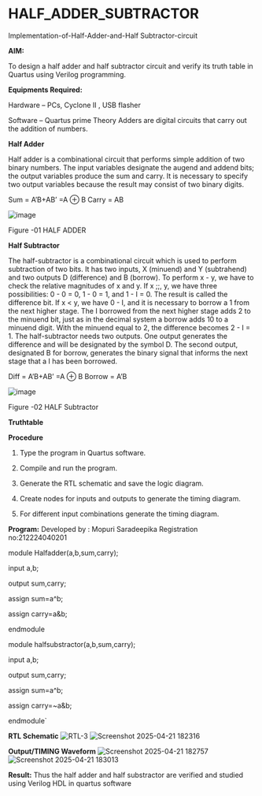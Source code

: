 # HALF_ADDER_SUBTRACTOR

Implementation-of-Half-Adder-and-Half Subtractor-circuit

**AIM:**

To design a half adder and half subtractor circuit and verify its truth table in Quartus using Verilog programming.

**Equipments Required:**

Hardware – PCs, Cyclone II , USB flasher 

Software – Quartus prime Theory Adders are digital circuits that carry out the addition of numbers.

**Half Adder**

Half adder is a combinational circuit that performs simple addition of two binary numbers. The input variables designate the augend and addend bits; the output variables produce the sum and carry. It is necessary to specify two output variables because the result may consist of two binary digits.

Sum = A’B+AB’ =A ⊕ B Carry = AB

![image](https://github.com/naavaneetha/HALF_ADDER_SUBTRACTOR/assets/154305477/bd4a0b2c-cdbc-4184-ab08-81578f121e1f)

Figure -01 HALF ADDER

**Half Subtractor**

The half-subtractor is a combinational circuit which is used to perform subtraction of two bits. It has two inputs, X (minuend) and Y (subtrahend) and two outputs D (difference) and B (borrow). To perform x - y, we have to check the relative magnitudes of x and y. If x ;;, y, we have three possibilities: 0 - 0 = 0, 1 - 0 = 1, and 1 - I = 0. The result is called the difference bit. If x < y, we have 0 - I, and it is necessary to borrow a 1 from the next higher stage. The I borrowed from the next higher stage adds 2 to the minuend bit, just as in the decimal system a borrow adds 10 to a minuend digit. With the minuend equal to 2, the difference becomes 2 - I = 1. The half-subtractor needs two outputs. One output generates the difference and will be designated by the symbol D. The second output, designated B for borrow, generates the binary signal that informs the next stage that a I has been borrowed. 

Diff = A’B+AB’ =A ⊕ B
Borrow = A’B

 ![image](https://github.com/naavaneetha/HALF_ADDER_SUBTRACTOR/assets/154305477/d76b099c-513f-4e7c-843a-e2fd028a531a)

Figure -02 HALF Subtractor

**Truthtable**

**Procedure**

1.	Type the program in Quartus software.

2.	Compile and run the program.

3.	Generate the RTL schematic and save the logic diagram.

4.	Create nodes for inputs and outputs to generate the timing diagram.

5.	For different input combinations generate the timing diagram.


**Program:**
Developed by : Mopuri Saradeepika
Registration no:212224040201

module Halfadder(a,b,sum,carry);

input a,b;

output sum,carry;

assign sum=a^b;

assign carry=a&b;

endmodule




module halfsubstractor(a,b,sum,carry);

input a,b;

output sum,carry;

assign sum=a^b;

assign carry=~a&b;

endmodule`


**RTL Schematic**
![RTL-3](https://github.com/user-attachments/assets/003c4218-8a61-42e1-a648-e15257a63e08)
![Screenshot 2025-04-21 182316](https://github.com/user-attachments/assets/4e189303-1b21-4b32-91b9-1d9f9bdf55d2)



**Output/TIMING Waveform**
![Screenshot 2025-04-21 182757](https://github.com/user-attachments/assets/dfb6b093-ccc8-4bf9-87a4-38a59b8bd575)
![Screenshot 2025-04-21 183013](https://github.com/user-attachments/assets/2bf5457a-63be-4b51-808a-046ab070340c)



**Result:**
Thus the half adder and half substractor are verified and studied using Verilog HDL in quartus software

